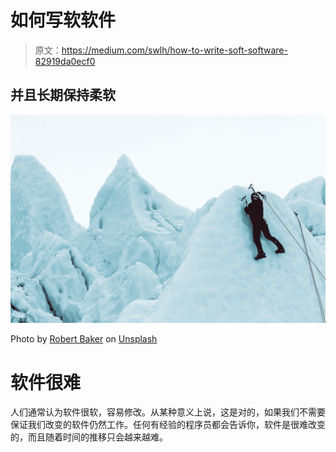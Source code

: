 # 如何写软软件

> 原文：<https://medium.com/swlh/how-to-write-soft-software-82919da0ecf0>

## 并且长期保持柔软

![](img/47818007303d4dba1bc21092d421d6cf.png)

Photo by [Robert Baker](https://unsplash.com/@vegasphotog?utm_source=unsplash&utm_medium=referral&utm_content=creditCopyText) on [Unsplash](https://unsplash.com/search/photos/hard?utm_source=unsplash&utm_medium=referral&utm_content=creditCopyText)

# 软件很难

人们通常认为软件很软，容易修改。从某种意义上说，这是对的，如果我们不需要保证我们改变的软件仍然工作。任何有经验的程序员都会告诉你，软件是很难改变的，而且随着时间的推移只会越来越难。